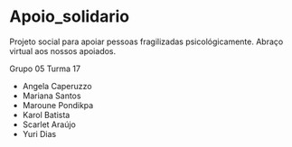 # Apoio_solidario
Projeto social para apoiar pessoas fragilizadas psicológicamente. Abraço virtual aos nossos apoiados. 

Grupo 05 Turma 17

- Angela Caperuzzo
- Mariana Santos
- Maroune Pondikpa
- Karol Batista
- Scarlet Araújo
- Yuri Dias

